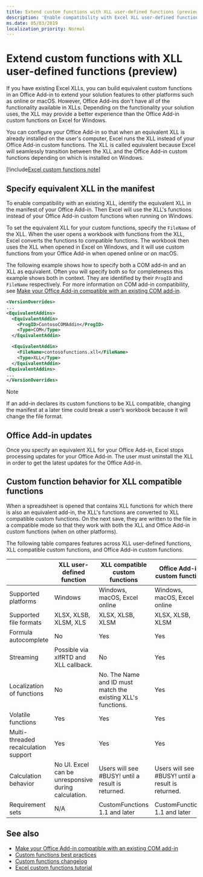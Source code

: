 ```yaml
---
title: Extend custom functions with XLL user-defined functions (preview)
description: 'Enable compatibility with Excel XLL user-defined functions that have equivalent functionality to your custom functions' 
ms.date: 05/03/2019
localization_priority: Normal
---
```


# Extend custom functions with XLL user-defined functions (preview)

If you have existing Excel XLLs, you can build equivalent custom functions in an Office Add-in to extend your solution features to other platforms such as online or macOS. However, Office Add-ins don't have all of the functionality available in XLLs. Depending on the functionality your solution uses, the XLL may provide a better experience than the Office Add-in custom functions on Excel for Windows.

You can configure your Office Add-in so that when an equivalent XLL is already installed on the user's computer, Excel runs the XLL instead of your Office Add-in custom functions. The XLL is called equivalent because Excel will seamlessly transition between the XLL and the Office Add-in custom functions depending on which is installed on Windows.

[!include[Excel custom functions note](../includes/excel-custom-functions-note.md)]

## Specify equivalent XLL in the manifest

To enable compatibility with an existing XLL, identify the equivalent XLL in the manifest of your Office Add-in. Then Excel will use the XLL's functions instead of your Office Add-in custom functions when running on Windows.

To set the equivalent XLL for your custom functions, specify the `FileName` of the XLL. When the user opens a workbook with functions from the XLL, Excel converts the functions to compatible functions. The workbook then uses the XLL when opened in Excel on Windows, and it will use custom functions from your Office Add-in when opened online or on macOS.

The following example shows how to specify both a COM add-in and an XLL as equivalent. Often you will specify both so for completeness this example shows both in context. They are identified by their `ProgID` and `FileName` respectively. For more information on COM add-in compatibility, see [Make your Office Add-in compatible with an existing COM add-in](../develop/make-office-add-in-compatible-with-existing-com-add-in.md).

```xml
<VersionOverrides>
...
<EquivalentAddins>
  <EquivalentAddin>
    <ProgID>ContosoCOMAddin</ProgID>
    <Type>COM</Type>
  </EquivalentAddin>

  <EquivalentAddin>
    <FileName>contosofunctions.xll</FileName>
    <Type>XLL</Type>
  </EquivalentAddin>
<EquivalentAddins>
...
</VersionOverrides>
```

> [!NOTE]
> If an add-in declares its custom functions to be XLL compatible, changing the manifest at a later time could break a user’s workbook because it will change the file format.

## Office Add-in updates

Once you specify an equivalent XLL for your Office Add-in, Excel stops processing updates for your Office Add-in. The user must uninstall the XLL in order to get the latest updates for the Office Add-in.

## Custom function behavior for XLL compatible functions

When a spreadsheet is opened that contains XLL functions for which there is also an equivalent add-in, the XLL's functions are converted to XLL compatible custom functions. On the next save, they are written to the file in a compatible mode so that they work with both the XLL and Office Add-in custom functions (when on other platforms).

The following table compares features across XLL user-defined functions, XLL compatible custom functions, and Office Add-in custom functions.

|         |XLL user-defined function |XLL compatible custom functions |Office Add-in custom function |
|---------|---------|---------|---------|
| Supported platforms | Windows | Windows, macOS, Excel online | Windows, macOS, Excel online |
| Supported file formats | XLSX, XLSB, XLSM, XLS | XLSX, XLSB, XLSM | XLSX, XLSB, XLSM |
| Formula autocomplete | No | Yes | Yes |
| Streaming | Possible via xlfRTD and XLL callback. | No | Yes |
| Localization of functions | No | No. The Name and ID must match the existing XLL's functions. | Yes |
| Volatile functions | Yes | Yes | Yes |
| Multi-threaded recalculation support | Yes | Yes | Yes |
| Calculation behavior | No UI. Excel can be unresponsive during calculation. | Users will see #BUSY! until a result is returned. | Users will see #BUSY! until a result is returned. |
| Requirement sets | N/A | CustomFunctions 1.1 and later | CustomFunctions 1.1 and later |

## See also

- [Make your Office Add-in compatible with an existing COM add-in](../develop/make-office-add-in-compatible-with-existing-com-add-in.md)
- [Custom functions best practices](custom-functions-best-practices.md)
- [Custom functions changelog](custom-functions-changelog.md)
- [Excel custom functions tutorial](../tutorials/excel-tutorial-create-custom-functions.md)
